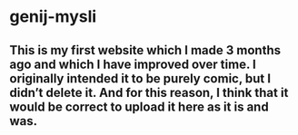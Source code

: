 # genij-mysli
## This is my first website which I made 3 months ago and which I have improved over time. I originally intended it to be purely comic, but I didn’t delete it. And for this reason, I think that it would be correct to upload it here as it is and was.
